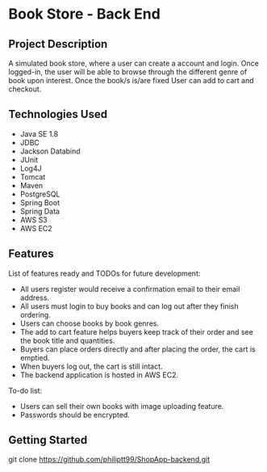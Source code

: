 
# Book Store - Back End

## Project Description
A simulated book store, where a user can create a account and login. Once logged-in, the user will be able to browse through the different genre of book upon interest. Once the book/s is/are fixed User can add to cart and checkout.

## Technologies Used

* Java SE 1.8
* JDBC
* Jackson Databind
* JUnit
* Log4J
* Tomcat
* Maven
* PostgreSQL
* Spring Boot
* Spring Data 
* AWS S3
* AWS EC2

## Features

List of features ready and TODOs for future development:

* All users register would receive a confirmation email to their email address.
* All users must login to buy books and can log out after they finish ordering.
* Users can choose books by book genres. 
* The add to cart feature helps buyers keep track of their order and see the book title and quantities. 
* Buyers can place orders directly and after placing the order, the cart is emptied.
* When buyers log out, the cart is still intact. 
* The backend application is hosted in AWS EC2.


To-do list:
* Users can sell their own books with image uploading feature.
* Passwords should be encrypted.

## Getting Started
   
git clone https://github.com/philiptt99/ShopApp-backend.git




